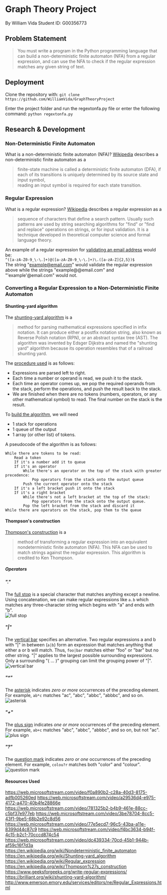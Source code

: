 # Graph Theory Project
By William Vida
Student ID: G00356773

## Problem Statement
>You must write a program in the Python programming language that can build a non-deterministic finite automaton (NFA) from a regular expression, and can use the NFA to check if the regular expression matches any given string of text.

## Deployment
Clone the repository with:
``` git clone https://github.com/WilliamVida/GraphTheoryProject ```

Enter the project folder and run the regextonfa.py file or enter the following command:
``` python regextonfa.py ```

## Research & Development
### Non-Deterministic Finite Automaton
What is a non-deterministic finite automaton (NFA)?
[Wikipedia](https://en.wikipedia.org/wiki/Nondeterministic_finite_automaton) describes a non-deterministic finite automaton as a
> finite-state machine is called a deterministic finite automaton (DFA), if  
each of its transitions is uniquely determined by its source state and input symbol,  
reading an input symbol is required for each state transition.

### Regular Expression
What is a regular expression?
[Wikipedia](https://en.wikipedia.org/wiki/Regular_expression) describes a regular expression as a
> sequence of characters that define a search pattern. Usually such patterns are used by string searching algorithms for "find" or "find and replace" operations on strings, or for input validation. It is a technique developed in theoretical computer science and formal language theory. 

An example of a regular expression for [validating an email address](https://www.geeksforgeeks.org/write-regular-expressions/
) would be: <br/>
``` ^([a-zA-Z0-9_\-\.]+)@([a-zA-Z0-9_\-\.]+)\.([a-zA-Z]{2,5})$ ``` <br/>
The string "example@email.com" would validate the regular expression above while the strings "example@@email.com" and "'example'@email.com" would not.

### Converting a Regular Expression to a Non-Deterministic Finite Automaton
#### Shunting-yard algorithm
The [shunting-yard algorithm](https://en.wikipedia.org/wiki/Shunting-yard_algorithm) is a 
> method for parsing mathematical expressions specified in infix notation. It can produce either a postfix notation string, also known as Reverse Polish notation (RPN), or an abstract syntax tree (AST). The algorithm was invented by Edsger Dijkstra and named the "shunting yard" algorithm because its operation resembles that of a railroad shunting yard.

The [procedure used](https://brilliant.org/wiki/shunting-yard-algorithm/) is as follows:
-   Expressions are parsed left to right.
-   Each time a number or operand is read, we push it to the stack.
-   Each time an operator comes up, we pop the required operands from the stack, perform the operations, and push the result back to the stack.
-   We are finished when there are no tokens (numbers, operators, or any other mathematical symbol) to read. The final number on the stack is the result.

To [build the algorithm](https://brilliant.org/wiki/shunting-yard-algorithm/), we will need

- 1 stack for operations
- 1 queue of the output
- 1 array (or other list) of tokens.

A pseudocode of the algorithm is as follows:
```
While there are tokens to be read:
	Read a token
	If it's a number add it to queue
	If it's an operator
		While there's an operator on the top of the stack with greater precedence:
			Pop operators from the stack onto the output queue
		Push the current operator onto the stack
	If it's a left bracket push it onto the stack
	If it's a right bracket 
		While there's not a left bracket at the top of the stack:
			Pop operators from the stack onto the output queue.
		Pop the left bracket from the stack and discard it
While there are operators on the stack, pop them to the queue
```

#### Thompson's construction
[Thompson's construction](https://en.wikipedia.org/wiki/Thompson%27s_construction) is a
> method of transforming a regular expression into an equivalent nondeterministic finite automaton (NFA). This NFA can be used to match strings against the regular expression. This algorithm is credited to Ken Thompson.

##### Operators
#####  "."
The [full stop](http://www.emerson.emory.edu/services/editors/ne/Regular_Expressions.html) is a special character that matches anything except a newline. Using concatenation, we can make regular expressions like `a.b` which matches any three-character string which begins with "a" and ends with "b". <br/>
![full stop](https://swtch.com/~rsc/regexp/fig15.png)

#####  "|"
The [vertical bar](http://www.emerson.emory.edu/services/editors/ne/Regular_Expressions.html) specifies an alternative. Two regular expressions a and b with "|" in between (`a|b`) form an expression that matches anything that either a or b will match. Thus, `foo|bar` matches either "foo" or "bar" but no other string. "|" applies to the largest possible surrounding expressions. Only a surrounding "( ... )" grouping can limit the grouping power of "|". <br/>
![vertical bar](https://swtch.com/~rsc/regexp/fig16.png)

##### "*"
The [asterisk](https://en.wikipedia.org/wiki/Regular_expression) indicates  _zero or more_  occurrences of the preceding element. For example,  `ab*c`  matches "ac", "abc", "abbc", "abbbc", and so on. <br/>
![asterisk](https://swtch.com/~rsc/regexp/fig18.png)

##### "+"
The [plus sign](https://en.wikipedia.org/wiki/Regular_expression) indicates  _one or more_  occurrences of the preceding element. For example,  `ab+c`  matches "abc", "abbc", "abbbc", and so on, but not "ac". <br/>
![plus sign](https://swtch.com/~rsc/regexp/fig19.png)

##### "?"
The [question mark](https://en.wikipedia.org/wiki/Regular_expression) indicates _zero or one_ occurrences of the preceding element. For example, `colou?r` matches both "color" and "colour". <br/>
![question mark](https://swtch.com/~rsc/regexp/fig17.png)


#### Resources Used
https://web.microsoftstream.com/video/f0a890b2-c28a-40d3-8175-adfb005260ed
https://web.microsoftstream.com/video/a29536d4-e975-4172-a470-40b4fe28866e
https://web.microsoftstream.com/video/781325b2-b4b9-461e-88cc-c5bf37e977eb
https://web.microsoftstream.com/video/3be78704-8cc5-43f1-9be5-68b2e92c8d56
https://web.microsoftstream.com/video/77e5ecd7-96c5-43ba-a11e-8399d44c87c9
https://web.microsoftstream.com/video/f4bc3634-b94f-4c15-b2c1-70cccd874c54
https://web.microsoftstream.com/video/dc439334-70cd-45b1-944b-af59c16f7d3a
https://en.wikipedia.org/wiki/Nondeterministic_finite_automaton
https://en.wikipedia.org/wiki/Shunting-yard_algorithm
https://en.wikipedia.org/wiki/Regular_expression
https://en.wikipedia.org/wiki/Thompson%27s_construction
https://www.geeksforgeeks.org/write-regular-expressions/
https://brilliant.org/wiki/shunting-yard-algorithm/
http://www.emerson.emory.edu/services/editors/ne/Regular_Expressions.html
